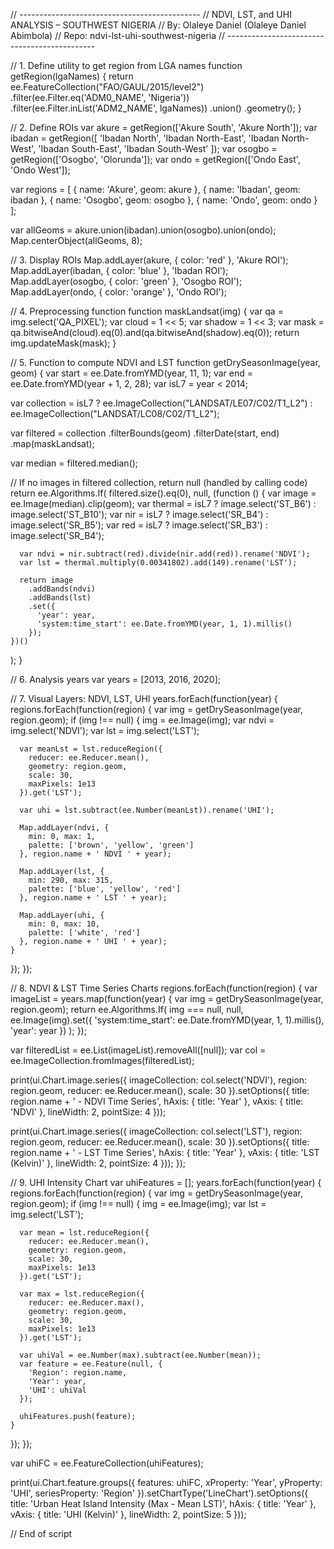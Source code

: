 // ---------------------------------------------
// NDVI, LST, and UHI ANALYSIS – SOUTHWEST NIGERIA
// By: Olaleye Daniel (Olaleye Daniel Abimbola)
// Repo: ndvi-lst-uhi-southwest-nigeria
// ---------------------------------------------

// 1. Define utility to get region from LGA names
function getRegion(lgaNames) {
  return ee.FeatureCollection("FAO/GAUL/2015/level2")
    .filter(ee.Filter.eq('ADM0_NAME', 'Nigeria'))
    .filter(ee.Filter.inList('ADM2_NAME', lgaNames))
    .union()
    .geometry();
}

// 2. Define ROIs
var akure = getRegion(['Akure South', 'Akure North']);
var ibadan = getRegion([
  'Ibadan North', 'Ibadan North-East', 'Ibadan North-West',
  'Ibadan South-East', 'Ibadan South-West'
]);
var osogbo = getRegion(['Osogbo', 'Olorunda']);
var ondo = getRegion(['Ondo East', 'Ondo West']);

var regions = [
  { name: 'Akure', geom: akure },
  { name: 'Ibadan', geom: ibadan },
  { name: 'Osogbo', geom: osogbo },
  { name: 'Ondo', geom: ondo }
];

var allGeoms = akure.union(ibadan).union(osogbo).union(ondo);
Map.centerObject(allGeoms, 8);

// 3. Display ROIs
Map.addLayer(akure, { color: 'red' }, 'Akure ROI');
Map.addLayer(ibadan, { color: 'blue' }, 'Ibadan ROI');
Map.addLayer(osogbo, { color: 'green' }, 'Osogbo ROI');
Map.addLayer(ondo, { color: 'orange' }, 'Ondo ROI');

// 4. Preprocessing function
function maskLandsat(img) {
  var qa = img.select('QA_PIXEL');
  var cloud = 1 << 5;
  var shadow = 1 << 3;
  var mask = qa.bitwiseAnd(cloud).eq(0).and(qa.bitwiseAnd(shadow).eq(0));
  return img.updateMask(mask);
}

// 5. Function to compute NDVI and LST
function getDrySeasonImage(year, geom) {
  var start = ee.Date.fromYMD(year, 11, 1);
  var end = ee.Date.fromYMD(year + 1, 2, 28);
  var isL7 = year < 2014;

  var collection = isL7
    ? ee.ImageCollection("LANDSAT/LE07/C02/T1_L2")
    : ee.ImageCollection("LANDSAT/LC08/C02/T1_L2");

  var filtered = collection
    .filterBounds(geom)
    .filterDate(start, end)
    .map(maskLandsat);

  var median = filtered.median();

  // If no images in filtered collection, return null (handled by calling code)
  return ee.Algorithms.If(
    filtered.size().eq(0),
    null,
    (function () {
      var image = ee.Image(median).clip(geom);
      var thermal = isL7 ? image.select('ST_B6') : image.select('ST_B10');
      var nir = isL7 ? image.select('SR_B4') : image.select('SR_B5');
      var red = isL7 ? image.select('SR_B3') : image.select('SR_B4');

      var ndvi = nir.subtract(red).divide(nir.add(red)).rename('NDVI');
      var lst = thermal.multiply(0.00341802).add(149).rename('LST');

      return image
        .addBands(ndvi)
        .addBands(lst)
        .set({
          'year': year,
          'system:time_start': ee.Date.fromYMD(year, 1, 1).millis()
        });
    })()
  );
}

// 6. Analysis years
var years = [2013, 2016, 2020];

// 7. Visual Layers: NDVI, LST, UHI
years.forEach(function(year) {
  regions.forEach(function(region) {
    var img = getDrySeasonImage(year, region.geom);
    if (img !== null) {
      img = ee.Image(img);
      var ndvi = img.select('NDVI');
      var lst = img.select('LST');

      var meanLst = lst.reduceRegion({
        reducer: ee.Reducer.mean(),
        geometry: region.geom,
        scale: 30,
        maxPixels: 1e13
      }).get('LST');

      var uhi = lst.subtract(ee.Number(meanLst)).rename('UHI');

      Map.addLayer(ndvi, {
        min: 0, max: 1,
        palette: ['brown', 'yellow', 'green']
      }, region.name + ' NDVI ' + year);

      Map.addLayer(lst, {
        min: 290, max: 315,
        palette: ['blue', 'yellow', 'red']
      }, region.name + ' LST ' + year);

      Map.addLayer(uhi, {
        min: 0, max: 10,
        palette: ['white', 'red']
      }, region.name + ' UHI ' + year);
    }
  });
});

// 8. NDVI & LST Time Series Charts
regions.forEach(function(region) {
  var imageList = years.map(function(year) {
    var img = getDrySeasonImage(year, region.geom);
    return ee.Algorithms.If(
      img === null,
      null,
      ee.Image(img).set({
        'system:time_start': ee.Date.fromYMD(year, 1, 1).millis(),
        'year': year
      })
    );
  });

  var filteredList = ee.List(imageList).removeAll([null]);
  var col = ee.ImageCollection.fromImages(filteredList);

  print(ui.Chart.image.series({
    imageCollection: col.select('NDVI'),
    region: region.geom,
    reducer: ee.Reducer.mean(),
    scale: 30
  }).setOptions({
    title: region.name + ' - NDVI Time Series',
    hAxis: { title: 'Year' },
    vAxis: { title: 'NDVI' },
    lineWidth: 2,
    pointSize: 4
  }));

  print(ui.Chart.image.series({
    imageCollection: col.select('LST'),
    region: region.geom,
    reducer: ee.Reducer.mean(),
    scale: 30
  }).setOptions({
    title: region.name + ' - LST Time Series',
    hAxis: { title: 'Year' },
    vAxis: { title: 'LST (Kelvin)' },
    lineWidth: 2,
    pointSize: 4
  }));
});

// 9. UHI Intensity Chart
var uhiFeatures = [];
years.forEach(function(year) {
  regions.forEach(function(region) {
    var img = getDrySeasonImage(year, region.geom);
    if (img !== null) {
      img = ee.Image(img);
      var lst = img.select('LST');

      var mean = lst.reduceRegion({
        reducer: ee.Reducer.mean(),
        geometry: region.geom,
        scale: 30,
        maxPixels: 1e13
      }).get('LST');

      var max = lst.reduceRegion({
        reducer: ee.Reducer.max(),
        geometry: region.geom,
        scale: 30,
        maxPixels: 1e13
      }).get('LST');

      var uhiVal = ee.Number(max).subtract(ee.Number(mean));
      var feature = ee.Feature(null, {
        'Region': region.name,
        'Year': year,
        'UHI': uhiVal
      });

      uhiFeatures.push(feature);
    }
  });
});

var uhiFC = ee.FeatureCollection(uhiFeatures);

print(ui.Chart.feature.groups({
  features: uhiFC,
  xProperty: 'Year',
  yProperty: 'UHI',
  seriesProperty: 'Region'
}).setChartType('LineChart').setOptions({
  title: 'Urban Heat Island Intensity (Max - Mean LST)',
  hAxis: { title: 'Year' },
  vAxis: { title: 'UHI (Kelvin)' },
  lineWidth: 2,
  pointSize: 5
}));

// End of script
